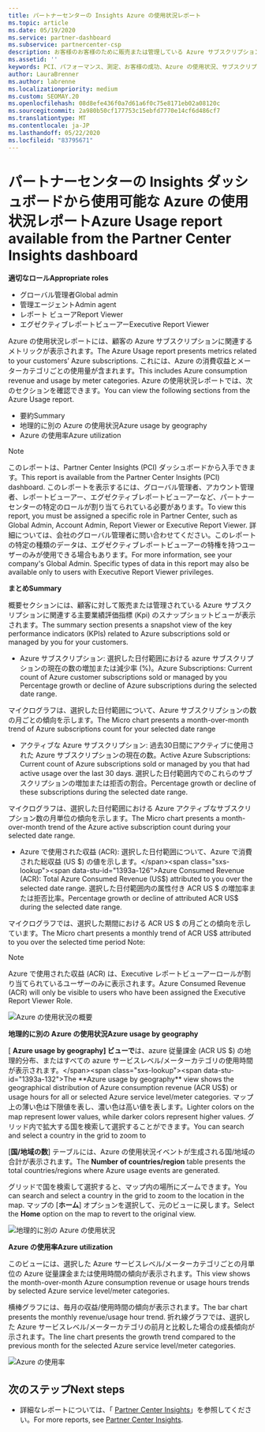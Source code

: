 ```yaml
---
title: パートナーセンターの Insights Azure の使用状況レポート
ms.topic: article
ms.date: 05/19/2020
ms.service: partner-dashboard
ms.subservice: partnercenter-csp
description: お客様のお客様のために販売または管理している Azure サブスクリプションの使用状況について、お客様がどのように改善できるかをご確認ください。
ms.assetid: ''
keywords: PCI、パフォーマンス、測定、お客様の成功、Azure の使用状況、サブスクリプション、分析、レポート
author: LauraBrenner
ms.author: labrenne
ms.localizationpriority: medium
ms.custom: SEOMAY.20
ms.openlocfilehash: 08d8efe436f0a7d61a6f0c75e8171eb02a08120c
ms.sourcegitcommit: 2a980b50cf177753c15ebfd7770e14cf6d486cf7
ms.translationtype: MT
ms.contentlocale: ja-JP
ms.lasthandoff: 05/22/2020
ms.locfileid: "83795671"
---
```

# <a name="azure-usage-report-available-from-the-partner-center-insights-dashboard"></a><span data-ttu-id="1393a-104">パートナーセンターの Insights ダッシュボードから使用可能な Azure の使用状況レポート</span><span class="sxs-lookup"><span data-stu-id="1393a-104">Azure Usage report available from the Partner Center Insights dashboard</span></span>

<span data-ttu-id="1393a-105">**適切なロール**</span><span class="sxs-lookup"><span data-stu-id="1393a-105">**Appropriate roles**</span></span>
- <span data-ttu-id="1393a-106">グローバル管理者</span><span class="sxs-lookup"><span data-stu-id="1393a-106">Global admin</span></span>
- <span data-ttu-id="1393a-107">管理エージェント</span><span class="sxs-lookup"><span data-stu-id="1393a-107">Admin agent</span></span>
- <span data-ttu-id="1393a-108">レポート ビューア</span><span class="sxs-lookup"><span data-stu-id="1393a-108">Report Viewer</span></span>
- <span data-ttu-id="1393a-109">エグゼクティブレポートビューアー</span><span class="sxs-lookup"><span data-stu-id="1393a-109">Executive Report Viewer</span></span>

<span data-ttu-id="1393a-110">Azure の使用状況レポートには、顧客の Azure サブスクリプションに関連するメトリックが表示されます。</span><span class="sxs-lookup"><span data-stu-id="1393a-110">The Azure Usage report presents metrics related to your customers’ Azure subscriptions.</span></span> <span data-ttu-id="1393a-111">これには、Azure の消費収益とメーターカテゴリごとの使用量が含まれます。</span><span class="sxs-lookup"><span data-stu-id="1393a-111">This includes Azure consumption revenue and usage by meter categories.</span></span> <span data-ttu-id="1393a-112">Azure の使用状況レポートでは、次のセクションを確認できます。</span><span class="sxs-lookup"><span data-stu-id="1393a-112">You can view the following sections from the Azure Usage report.</span></span>

- <span data-ttu-id="1393a-113">要約</span><span class="sxs-lookup"><span data-stu-id="1393a-113">Summary</span></span>
- <span data-ttu-id="1393a-114">地理的に別の Azure の使用状況</span><span class="sxs-lookup"><span data-stu-id="1393a-114">Azure usage by geography</span></span>
- <span data-ttu-id="1393a-115">Azure の使用率</span><span class="sxs-lookup"><span data-stu-id="1393a-115">Azure utilization</span></span>

 > [!NOTE]
 > <span data-ttu-id="1393a-116">このレポートは、Partner Center Insights (PCI) ダッシュボードから入手できます。</span><span class="sxs-lookup"><span data-stu-id="1393a-116">This report is available from the Partner Center Insights (PCI) dashboard.</span></span> <span data-ttu-id="1393a-117">このレポートを表示するには、グローバル管理者、アカウント管理者、レポートビューアー、エグゼクティブレポートビューアーなど、パートナーセンターの特定のロールが割り当てられている必要があります。</span><span class="sxs-lookup"><span data-stu-id="1393a-117">To view this report, you must be assigned a specific role in Partner Center, such as Global Admin, Account Admin, Report Viewer or Executive Report Viewer.</span></span> <span data-ttu-id="1393a-118">詳細については、会社のグローバル管理者に問い合わせてください。このレポートの特定の種類のデータは、エグゼクティブレポートビューアーの特権を持つユーザーのみが使用できる場合もあります。</span><span class="sxs-lookup"><span data-stu-id="1393a-118">For more information, see your company's Global Admin. Specific types of data in this report may also be available only to users with Executive Report Viewer privileges.</span></span>

<span data-ttu-id="1393a-119">**まとめ**</span><span class="sxs-lookup"><span data-stu-id="1393a-119">**Summary**</span></span>

<span data-ttu-id="1393a-120">概要セクションには、顧客に対して販売または管理されている Azure サブスクリプションに関連する主要業績評価指標 (Kpi) のスナップショットビューが表示されます。</span><span class="sxs-lookup"><span data-stu-id="1393a-120">The summary section presents a snapshot view of the key performance indicators (KPIs) related to Azure subscriptions sold or managed by you for your customers.</span></span>  

- <span data-ttu-id="1393a-121">Azure サブスクリプション: 選択した日付範囲における azure サブスクリプションの現在の数の増加または減少率 (%)。</span><span class="sxs-lookup"><span data-stu-id="1393a-121">Azure Subscriptions: Current count of Azure customer subscriptions sold or managed by you Percentage growth or decline of Azure subscriptions during the selected date range.</span></span>

<span data-ttu-id="1393a-122">マイクログラフは、選択した日付範囲について、Azure サブスクリプションの数の月ごとの傾向を示します。</span><span class="sxs-lookup"><span data-stu-id="1393a-122">The Micro chart presents a month-over-month trend of Azure subscriptions count for your selected date range</span></span>
- <span data-ttu-id="1393a-123">アクティブな Azure サブスクリプション: 過去30日間にアクティブに使用された Azure サブスクリプションの現在の数。</span><span class="sxs-lookup"><span data-stu-id="1393a-123">Active Azure Subscriptions: Current count of Azure subscriptions sold or managed by you that had active usage over the last 30 days.</span></span>
<span data-ttu-id="1393a-124">選択した日付範囲内でのこれらのサブスクリプションの増加または拒否の割合。</span><span class="sxs-lookup"><span data-stu-id="1393a-124">Percentage growth or decline of these subscriptions during the selected date range.</span></span>

<span data-ttu-id="1393a-125">マイクログラフは、選択した日付範囲における Azure アクティブなサブスクリプション数の月単位の傾向を示します。</span><span class="sxs-lookup"><span data-stu-id="1393a-125">The Micro chart presents a month-over-month trend of the Azure active subscription count during your selected date range.</span></span>

- <span data-ttu-id="1393a-126">Azure で使用された収益 (ACR): 選択した日付範囲について、Azure で消費された総収益 (US $) の値を示します。</span><span class="sxs-lookup"><span data-stu-id="1393a-126">Azure Consumed Revenue (ACR): Total Azure Consumed Revenue (US$) attributed to you over the selected date range.</span></span>
<span data-ttu-id="1393a-127">選択した日付範囲内の属性付き ACR US $ の増加率または拒否比率。</span><span class="sxs-lookup"><span data-stu-id="1393a-127">Percentage growth or decline of attributed ACR US$ during the selected date range.</span></span> 

<span data-ttu-id="1393a-128">マイクログラフでは、選択した期間における ACR US $ の月ごとの傾向を示しています。</span><span class="sxs-lookup"><span data-stu-id="1393a-128">The Micro chart presents a monthly trend of ACR US$ attributed to you over the selected time period Note:</span></span> 

> [!NOTE]
 > <span data-ttu-id="1393a-129">Azure で使用された収益 (ACR) は、Executive レポートビューアーロールが割り当てられているユーザーのみに表示されます。</span><span class="sxs-lookup"><span data-stu-id="1393a-129">Azure Consumed Revenue (ACR) will only be visible to users who have been assigned the Executive Report Viewer Role.</span></span>

![Azure の使用状況の概要](images/pci/pci_azure_usage_summary_1.png)

<span data-ttu-id="1393a-131">**地理的に別の Azure の使用状況**</span><span class="sxs-lookup"><span data-stu-id="1393a-131">**Azure usage by geography**</span></span>

<span data-ttu-id="1393a-132">[ **Azure usage by geography] ビューで**は、azure 従量課金 (ACR US $) の地理的分布、またはすべての azure サービスレベル/メーターカテゴリの使用時間が表示されます。</span><span class="sxs-lookup"><span data-stu-id="1393a-132">The **Azure usage by geography** view shows the geographical distribution of Azure consumption revenue (ACR US$) or usage hours for all or selected Azure service level/meter categories.</span></span> <span data-ttu-id="1393a-133">マップ上の薄い色は下限値を表し、濃い色は高い値を表します。</span><span class="sxs-lookup"><span data-stu-id="1393a-133">Lighter colors on the map represent lower values, while darker colors represent higher values.</span></span> <span data-ttu-id="1393a-134">グリッド内で拡大する国を検索して選択することができます。</span><span class="sxs-lookup"><span data-stu-id="1393a-134">You can search and select a country in the grid to zoom to</span></span> 

<span data-ttu-id="1393a-135">[**国/地域の数**] テーブルには、Azure の使用状況イベントが生成される国/地域の合計が表示されます。</span><span class="sxs-lookup"><span data-stu-id="1393a-135">The **Number of countries/region** table presents the total countries/regions where Azure usage events are generated.</span></span>

<span data-ttu-id="1393a-136">グリッドで国を検索して選択すると、マップ内の場所にズームできます。</span><span class="sxs-lookup"><span data-stu-id="1393a-136">You can search and select a country in the grid to zoom to the location in the map.</span></span> <span data-ttu-id="1393a-137">マップの [**ホーム**] オプションを選択して、元のビューに戻します。</span><span class="sxs-lookup"><span data-stu-id="1393a-137">Select the **Home** option on the map to revert to the original view.</span></span>

![地理的に別の Azure の使用状況](images/pci/pci_azure_usage_by_geography_2.png)

<span data-ttu-id="1393a-139">**Azure の使用率**</span><span class="sxs-lookup"><span data-stu-id="1393a-139">**Azure utilization**</span></span>

<span data-ttu-id="1393a-140">このビューには、選択した Azure サービスレベル/メーターカテゴリごとの月単位の Azure 従量課金または使用時間の傾向が表示されます。</span><span class="sxs-lookup"><span data-stu-id="1393a-140">This view shows the month-over-month Azure consumption revenue or usage hours trends by selected Azure service level/meter categories.</span></span> 

<span data-ttu-id="1393a-141">横棒グラフには、毎月の収益/使用時間の傾向が表示されます。</span><span class="sxs-lookup"><span data-stu-id="1393a-141">The bar chart presents the monthly revenue/usage hour trend.</span></span> <span data-ttu-id="1393a-142">折れ線グラフでは、選択した Azure サービスレベル/メーターカテゴリの前月と比較した場合の成長傾向が示されます。</span><span class="sxs-lookup"><span data-stu-id="1393a-142">The line chart presents the growth trend compared to the previous month for the selected Azure service level/meter categories.</span></span>

![Azure の使用率](images/pci/pci_azure_usage_utilization_3.png)

## <a name="next-steps"></a><span data-ttu-id="1393a-144">次のステップ</span><span class="sxs-lookup"><span data-stu-id="1393a-144">Next steps</span></span>

- <span data-ttu-id="1393a-145">詳細なレポートについては、「 [Partner Center Insights](partner-center-insights.md)」を参照してください。</span><span class="sxs-lookup"><span data-stu-id="1393a-145">For more reports, see [Partner Center Insights](partner-center-insights.md).</span></span>